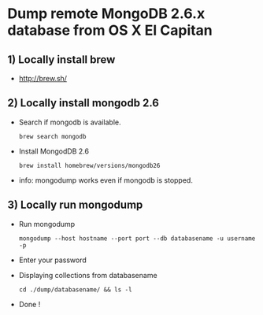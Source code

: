 
# Dump remote MongoDB 2.6.x database from OS X El Capitan

## 1) Locally install brew
- http://brew.sh/

## 2) Locally install mongodb 2.6
- Search if mongodb is available.

  ```{r, engine='bash', count_lines}
  brew search mongodb
  ```
- Install MongodDB 2.6

  ```{r, engine='bash', count_lines}
  brew install homebrew/versions/mongodb26
  ```
- info: mongodump works even if mongodb is stopped.

## 3) Locally run mongodump
- Run mongodump

  ```{r, engine='bash', count_lines}
  mongodump --host hostname --port port --db databasename -u username -p
  ```
- Enter your password
- Displaying collections from databasename

  ```{r, engine='bash', count_lines}
  cd ./dump/databasename/ && ls -l
  ```
- Done !
